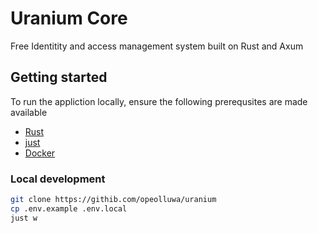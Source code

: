 # Uranium Core

Free Identitity and access management system built on Rust and Axum

## Getting started

To run the appliction locally, ensure the following prerequsites are made
available

- [Rust](https://rust-lang.org)
- [just](https://just.systems)
- [Docker](https://docker.com)

### Local development

```sh
git clone https://githib.com/opeolluwa/uranium
cp .env.example .env.local
just w
```

